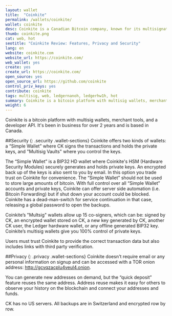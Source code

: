 ```yaml
---
layout: wallet
title:  "Coinkite"
permalink: /wallets/coinkite/
wallet: coinkite
desc: Coinkite is a Canadian Bitcoin company, known for its multisignature wallet. Coinkite also supports multisig with the Ledger hardware wallet.
thumb: coinkite.png
cat: web, hot
seotitle: "Coinkite Review: Features, Privacy and Security"
lang: en
website: coinkite.com
website_url: https://coinkite.com/
web_wallet: yes
create: yes
create_url: https://coinkite.com/
open_source: yes
open_source_url: https://github.com/coinkite
control_priv_keys: yes
contribute: coinkite
tags: multisig, web, ledgernanoh, ledgerhw1h, hot
summary: Coinkite is a bitcoin platform with multisig wallets, merchant tools, and a developer API. It's been in business for over 2 years and is based in Canada. Coinkite offers two kinds of wallets; a “Simple Wallet” where CK signs the transactions and holds the private keys, and "Multisig Vaults" where you control the keys.
weight: 6
---
```

Coinkite is a bitcoin platform with multisig wallets, merchant tools, and a developer API. It's been in business for over 2 years and is based in Canada.

##Security
{: .security .wallet-sections}
Coinkite offers two kinds of wallets: a “Simple Wallet” where CK signs the transactions and holds the private keys, and "Multisig Vaults" where you control the keys.

The “Simple Wallet” is a BIP32 HD wallet where Coinkite's HSM (Hardware Security Modules) securely generates and holds private keys. An encrypted back up of the keys is also sent to you by email. In this option you trade trust on Coinkite for convenience. The “Simple Wallet” should not be used to store large amounts of bitcoin. With full control over all “Simple Wallet” accounts and private keys, Coinkite can offer server side automation (i.e. Bitcoin Forwarding) but if shut down your account could be blocked. Coinkite has a dead-man-switch for service continuation in that case, releasing a global password to open the backups. 

Coinkite’s "Multsig" wallets allow up 15 co-signers, which can be: signed by CK, an encrypted wallet stored on CK, a new key generated by CK, another CK user, the Ledger hardware wallet, or any offline generated BIP32 key. Coinkite’s multisig wallets give you 100% control of private keys.

Users must trust Coinkite to provide the correct transaction data but also includes links with third party verification. 

##Privacy
{: .privacy .wallet-sections}
Coinkite doesn't require email or any personal information on signup and can be accessed with a TOR onion address: http://gcvqzacplu4veul4.onion.

You can generate new addresses on demand, but the “quick deposit” feature reuses the same address. Address reuse makes it easy for others to observe your history on the blockchain and connect your addresses and funds.

CK has no US servers. All backups are in Switzerland and encrypted row by row. 